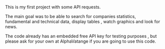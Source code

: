 This is my first project with some API requests.

The main goal was to be able to search for companies statistics, fundamental and technical data, display tables , watch graphics and look for news.

The code already has an embedded free API key for testing purposes , but please ask for your own at AlphaVatange if you are going to use this code.


